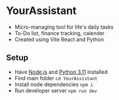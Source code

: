 # YourAssistant
- Micro-managing tool for life's daily tasks
- To-Do list, finance tracking, calender
- Created using Vite React and Python

## Setup
- Have [Node.js](https://nodejs.org/en/download) and [Python 3.11](https://www.python.org/downloads/release/python-3110/) installed
- Find main folder ```cd YourAssistant```
- Install node dependencies ```npm i```
- Run developer server ```npm run dev```

